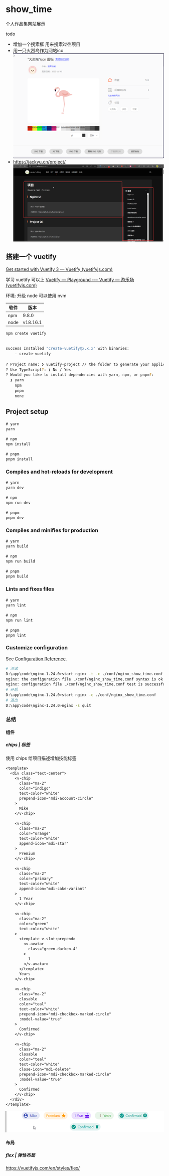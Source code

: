 # show_time

个人作品集网站展示

todo
- 增加一个搜索框 用来搜索过往项目
- 用一只火烈鸟作为网站ico
  ![火烈鸟](https://raw.githubusercontent.com/HongXiaoHong/images/main/picture/msedge_Nr5FkoeHwy.png)
- https://jackyu.cn/project/
  ![别人家展示项目](https://raw.githubusercontent.com/HongXiaoHong/images/main/picture/aR7Ax6ICR9.png)
## 搭建一个 vuetify

[Get started with Vuetify 3 — Vuetify (vuetifyjs.com)](https://vuetifyjs.com/en/getting-started/installation/)



学习 vuetify 可以上 [Vuetify — Playground --- Vuetify — 游乐场 (vuetifyjs.com)](https://play.vuetifyjs.com/#eNqVkd1OAjEQhV+l6TXdJoLGEDT4HJSLsh2w2L+0ZQUJ7+60CNmABrzbzsz5zpnZ2Z6+hdB0G6BjOslgg5EZXoUjZKJ0R1ojU3oRVLGlgS2RRq8ca8FliGS9SVkvdywF2QKT0W+cErRqUd0x2cksI2m98RERIWor405QkvQXYGHLkpXGnCWEDB9+xPykxtZfvAStd6oSz4DR8z8A2i19P42RcQU92NPoF1h54mHwa8LP56IDarT7SM06eYeH3Jc5QduUBB2T2REj6HvOIY05b5XDSQVGd7FxkLkLluMvKNecDpth84gWKZ9KGGyRmgorpLlwBzTUNviYmZXhwvXYqM61UmpIKu8bEaY4xuPGZW2BKW9rltExS6/cQLJsEf1ngogQQQc9mxL4Dqtb26LFFZqjXweRRXAKIsR7N7qQ9be6aF1tVtwP5d6HAa0yPHyNTOffuggR+A==)



环境: 升级 node 可以使用 nvm

| 软件   | 版本       |
| ---- | -------- |
| npm  | 9.8.0    |
| node | v18.16.1 |

```bash
npm create vuetify
```

```bash

success Installed "create-vuetify@x.x.x" with binaries:
    - create-vuetify

? Project name: ❯ vuetify-project // the folder to generate your application
? Use TypeScript?: ❯ No / Yes
? Would you like to install dependencies with yarn, npm, or pnpm?:
  ❯ yarn
    npm
    pnpm
    none
```

## Project setup

```
# yarn
yarn

# npm
npm install

# pnpm
pnpm install
```

### Compiles and hot-reloads for development

```
# yarn
yarn dev

# npm
npm run dev

# pnpm
pnpm dev
```

### Compiles and minifies for production

```
# yarn
yarn build

# npm
npm run build

# pnpm
pnpm build
```

### Lints and fixes files

```
# yarn
yarn lint

# npm
npm run lint

# pnpm
pnpm lint
```

### Customize configuration

See [Configuration Reference](https://vitejs.dev/config/).





```bash
# 测试
D:\app\code\nginx-1.24.0>start nginx -t -c ./conf/nginx_show_time.conf
nginx: the configuration file ./conf/nginx_show_time.conf syntax is ok
nginx: configuration file ./conf/nginx_show_time.conf test is successful
# 开启
D:\app\code\nginx-1.24.0>start nginx -c ./conf/nginx_show_time.conf
# 退出
D:\app\code\nginx-1.24.0>nginx -s quit
```

### 总结
#### 组件
##### chips | 标签
使用 chips 给项目描述增加技能标签
```vue
<template>
  <div class="text-center">
    <v-chip
      class="ma-2"
      color="indigo"
      text-color="white"
      prepend-icon="mdi-account-circle"
    >
      Mike
    </v-chip>

    <v-chip
      class="ma-2"
      color="orange"
      text-color="white"
      append-icon="mdi-star"
    >
      Premium
    </v-chip>

    <v-chip
      class="ma-2"
      color="primary"
      text-color="white"
      append-icon="mdi-cake-variant"
    >
      1 Year
    </v-chip>

    <v-chip
      class="ma-2"
      color="green"
      text-color="white"
    >
      <template v-slot:prepend>
        <v-avatar
          class="green-darken-4"
        >
          1
        </v-avatar>
      </template>
      Years
    </v-chip>

    <v-chip
      class="ma-2"
      closable
      color="teal"
      text-color="white"
      prepend-icon="mdi-checkbox-marked-circle"
      :model-value="true"
    >
      Confirmed
    </v-chip>

    <v-chip
      class="ma-2"
      closable
      color="teal"
      text-color="white"
      close-icon="mdi-delete"
      prepend-icon="mdi-checkbox-marked-circle"
      :model-value="true"
    >
      Confirmed
    </v-chip>
  </div>
</template>
```
![chips标签](https://raw.githubusercontent.com/HongXiaoHong/images/main/picture/msedge_tRGk9nIKrk.png)
#### 布局

##### flex | 弹性布局
https://vuetifyjs.com/en/styles/flex/